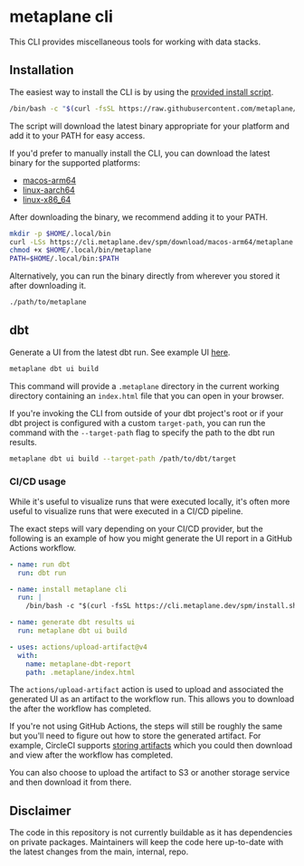 # metaplane cli

This CLI provides miscellaneous tools for working with data stacks.

## Installation

The easiest way to install the CLI is by using the [provided install script](./bin/install.sh).

```sh
/bin/bash -c "$(curl -fsSL https://raw.githubusercontent.com/metaplane/cli/refs/heads/main/bin/install.sh)"
```

The script will download the latest binary appropriate for your platform and add it to your PATH for easy access.

If you'd prefer to manually install the CLI, you can download the latest binary for the supported platforms:

- [macos-arm64](https://cli.metaplane.dev/spm/download/macos-arm64/metaplane)
- [linux-aarch64](https://cli.metaplane.dev/spm/download/linux-aarch64/metaplane)
- [linux-x86_64](https://cli.metaplane.dev/spm/download/linux-x86_64/metaplane)

After downloading the binary, we recommend adding it to your PATH.

```sh
mkdir -p $HOME/.local/bin
curl -LSs https://cli.metaplane.dev/spm/download/macos-arm64/metaplane -o $HOME/.local/bin/metaplane
chmod +x $HOME/.local/bin/metaplane
PATH=$HOME/.local/bin:$PATH
```

Alternatively, you can run the binary directly from wherever you stored it after downloading it.

```sh
./path/to/metaplane
```

## dbt

Generate a UI from the latest dbt run. See example UI [here](https://dbt-explorer.metaplane.dev).

```sh
metaplane dbt ui build
```

This command will provide a `.metaplane` directory in the current working directory containing an `index.html` file that you can open in your browser.

If you're invoking the CLI from outside of your dbt project's root or if your dbt project is configured with a custom `target-path`, you can run the command with the `--target-path` flag to specify the path to the dbt run results.

```sh
metaplane dbt ui build --target-path /path/to/dbt/target
```

### CI/CD usage

While it's useful to visualize runs that were executed locally, it's often more useful to visualize runs that were executed in a CI/CD pipeline.

The exact steps will vary depending on your CI/CD provider, but the following is an example of how you might generate the UI report in a GitHub Actions workflow.

```yaml
- name: run dbt
  run: dbt run

- name: install metaplane cli
  run: |
    /bin/bash -c "$(curl -fsSL https://cli.metaplane.dev/spm/install.sh)"

- name: generate dbt results ui
  run: metaplane dbt ui build

- uses: actions/upload-artifact@v4
  with:
    name: metaplane-dbt-report
    path: .metaplane/index.html
```

The `actions/upload-artifact` action is used to upload and associated the generated UI as an artifact to the workflow run. This allows you to download the after the workflow has completed.

If you're not using GitHub Actions, the steps will still be roughly the same but you'll need to figure out how to store the generated artifact. For example, CircleCI supports [storing artifacts](https://circleci.com/docs/artifacts/) which you could then download and view after the workflow has completed.

You can also choose to upload the artifact to S3 or another storage service and then download it from there.

## Disclaimer

The code in this repository is not currently buildable as it has dependencies on private packages. Maintainers will keep the code here up-to-date with the latest changes from the main, internal, repo.
